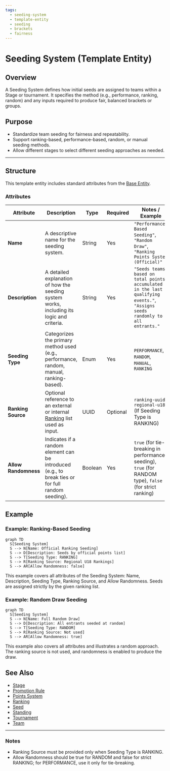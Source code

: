 ```yaml
---
tags:
  - seeding-system
  - template-entity
  - seeding
  - brackets
  - fairness
---
```


# Seeding System (Template Entity)

## Overview

A Seeding System defines how initial seeds are assigned to teams within a Stage or tournament. It specifies the method (e.g., performance, ranking, random) and any inputs required to produce fair, balanced brackets or groups.

## Purpose

- Standardize team seeding for fairness and repeatability.
- Support ranking-based, performance-based, random, or manual seeding methods.
- Allow different stages to select different seeding approaches as needed.

---

## Structure

This template entity includes standard attributes from the [Base Entity](../../foundation/base_entity.md).

### Attributes

| Attribute            | Description                                                                                                      | Type    | Required | Notes / Example                                                                                                                        |
| -------------------- | ---------------------------------------------------------------------------------------------------------------- | ------- | -------- | -------------------------------------------------------------------------------------------------------------------------------------- |
| **Name**             | A descriptive name for the seeding system.                                                                       | String  | Yes      | `"Performance-Based Seeding"`, `"Random Draw"`, `"Ranking Points System (Official)"`                                                   |
| **Description**      | A detailed explanation of how the seeding system works, including its logic and criteria.                        | String  | Yes      | `"Seeds teams based on total points accumulated in the last 3 qualifying events."`, `"Assigns seeds randomly to all entrants."` |
| **Seeding Type**     | Categorizes the primary method used (e.g., performance, random, manual, ranking-based).                          | Enum    | Yes      | `PERFORMANCE`, `RANDOM`, `MANUAL`, `RANKING`                                                                                           |
| **Ranking Source**   | Optional reference to an external or internal [Ranking](../../ranking/ranking.md) list used as input. | UUID    | Optional | `ranking-uuid-regional-u18` (If Seeding Type is RANKING)                                                                               |
| **Allow Randomness** | Indicates if a random element can be introduced (e.g., to break ties or for full random seeding).                | Boolean | Yes      | `true` (for tie-breaking in performance seeding), `true` (for RANDOM type), `false` (for strict ranking)                               |

<!-- Relationships and detailed considerations omitted per documentation style. -->

## Example

### Example: Ranking-Based Seeding

```mermaid
graph TD
  S[Seeding System]
  S --> N[Name: Official Ranking Seeding]
  S --> D[Description: Seeds by official points list]
  S --> T[Seeding Type: RANKING]
  S --> R[Ranking Source: Regional U18 Rankings]
  S --> AR[Allow Randomness: false]
```

This example covers all attributes of the Seeding System: Name, Description, Seeding Type, Ranking Source, and Allow Randomness. Seeds are assigned strictly by the given ranking list.

### Example: Random Draw Seeding

```mermaid
graph TD
  S[Seeding System]
  S --> N[Name: Full Random Draw]
  S --> D[Description: All entrants seeded at random]
  S --> T[Seeding Type: RANDOM]
  S --> R[Ranking Source: Not used]
  S --> AR[Allow Randomness: true]
```

This example also covers all attributes and illustrates a random approach. The ranking source is not used, and randomness is enabled to produce the draw.

## See Also

- [Stage](../../discipline/stage/stage.md)
- [Promotion Rule](../../discipline/stage/promotion_rule.md)
- [Points System](../../discipline/stage/points_system.md)
- [Ranking](../../ranking/ranking.md)
- [Seed](../../team/seed.md)
- [Standing](../../standing/standing.md)
- [Tournament](../../tournament/tournament.md)
- [Team](../../team/team.md)

---

### Notes

- Ranking Source must be provided only when Seeding Type is RANKING.
- Allow Randomness should be true for RANDOM and false for strict RANKING; for PERFORMANCE, use it only for tie-breaking.
